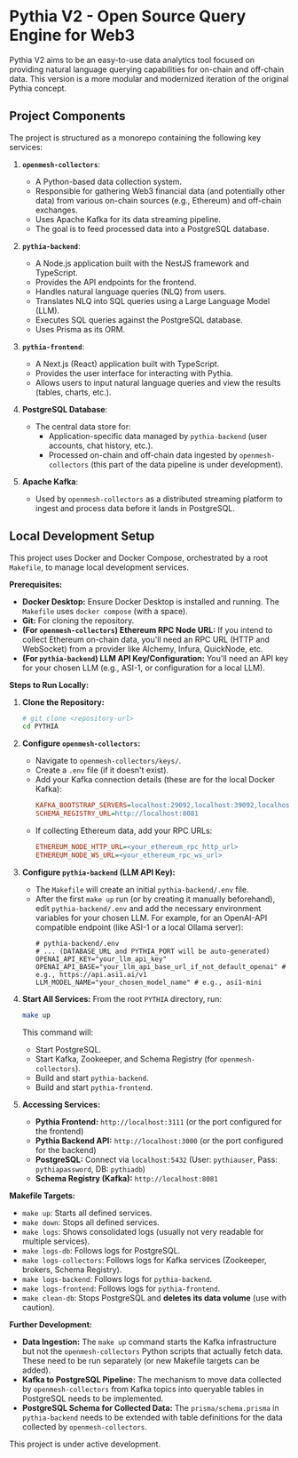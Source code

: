 # Pythia V2 - Open Source Query Engine for Web3

Pythia V2 aims to be an easy-to-use data analytics tool focused on providing natural language querying capabilities for on-chain and off-chain data. This version is a more modular and modernized iteration of the original Pythia concept.

## Project Components

The project is structured as a monorepo containing the following key services:

1.  **`openmesh-collectors`**:
    *   A Python-based data collection system.
    *   Responsible for gathering Web3 financial data (and potentially other data) from various on-chain sources (e.g., Ethereum) and off-chain exchanges.
    *   Uses Apache Kafka for its data streaming pipeline.
    *   The goal is to feed processed data into a PostgreSQL database.

2.  **`pythia-backend`**:
    *   A Node.js application built with the NestJS framework and TypeScript.
    *   Provides the API endpoints for the frontend.
    *   Handles natural language queries (NLQ) from users.
    *   Translates NLQ into SQL queries using a Large Language Model (LLM).
    *   Executes SQL queries against the PostgreSQL database.
    *   Uses Prisma as its ORM.

3.  **`pythia-frontend`**:
    *   A Next.js (React) application built with TypeScript.
    *   Provides the user interface for interacting with Pythia.
    *   Allows users to input natural language queries and view the results (tables, charts, etc.).

4.  **PostgreSQL Database**:
    *   The central data store for:
        *   Application-specific data managed by `pythia-backend` (user accounts, chat history, etc.).
        *   Processed on-chain and off-chain data ingested by `openmesh-collectors` (this part of the data pipeline is under development).

5.  **Apache Kafka**:
    *   Used by `openmesh-collectors` as a distributed streaming platform to ingest and process data before it lands in PostgreSQL.

## Local Development Setup

This project uses Docker and Docker Compose, orchestrated by a root `Makefile`, to manage local development services.

**Prerequisites:**

*   **Docker Desktop:** Ensure Docker Desktop is installed and running. The `Makefile` uses `docker compose` (with a space).
*   **Git:** For cloning the repository.
*   **(For `openmesh-collectors`) Ethereum RPC Node URL:** If you intend to collect Ethereum on-chain data, you'll need an RPC URL (HTTP and WebSocket) from a provider like Alchemy, Infura, QuickNode, etc.
*   **(For `pythia-backend`) LLM API Key/Configuration:** You'll need an API key for your chosen LLM (e.g., ASI-1, or configuration for a local LLM).

**Steps to Run Locally:**

1.  **Clone the Repository:**
    ```bash
    # git clone <repository-url>
    cd PYTHIA
    ```

2.  **Configure `openmesh-collectors`:**
    *   Navigate to `openmesh-collectors/keys/`.
    *   Create a `.env` file (if it doesn't exist).
    *   Add your Kafka connection details (these are for the local Docker Kafka):
        ```ini
        KAFKA_BOOTSTRAP_SERVERS=localhost:29092,localhost:39092,localhost:49092
        SCHEMA_REGISTRY_URL=http://localhost:8081
        ```
    *   If collecting Ethereum data, add your RPC URLs:
        ```ini
        ETHEREUM_NODE_HTTP_URL=<your_ethereum_rpc_http_url>
        ETHEREUM_NODE_WS_URL=<your_ethereum_rpc_ws_url>
        ```

3.  **Configure `pythia-backend` (LLM API Key):**
    *   The `Makefile` will create an initial `pythia-backend/.env` file.
    *   After the first `make up` run (or by creating it manually beforehand), edit `pythia-backend/.env` and add the necessary environment variables for your chosen LLM. For example, for an OpenAI-API compatible endpoint (like ASI-1 or a local Ollama server):
        ```env
        # pythia-backend/.env
        # ... (DATABASE_URL and PYTHIA_PORT will be auto-generated)
        OPENAI_API_KEY="your_llm_api_key"
        OPENAI_API_BASE="your_llm_api_base_url_if_not_default_openai" # e.g., https://api.asi1.ai/v1
        LLM_MODEL_NAME="your_chosen_model_name" # e.g., asi1-mini
        ```

4.  **Start All Services:**
    From the root `PYTHIA` directory, run:
    ```bash
    make up
    ```
    This command will:
    *   Start PostgreSQL.
    *   Start Kafka, Zookeeper, and Schema Registry (for `openmesh-collectors`).
    *   Build and start `pythia-backend`.
    *   Build and start `pythia-frontend`.

5.  **Accessing Services:**
    *   **Pythia Frontend:** `http://localhost:3111` (or the port configured for the frontend)
    *   **Pythia Backend API:** `http://localhost:3000` (or the port configured for the backend)
    *   **PostgreSQL:** Connect via `localhost:5432` (User: `pythiauser`, Pass: `pythiapassword`, DB: `pythiadb`)
    *   **Schema Registry (Kafka):** `http://localhost:8081`

**Makefile Targets:**

*   `make up`: Starts all defined services.
*   `make down`: Stops all defined services.
*   `make logs`: Shows consolidated logs (usually not very readable for multiple services).
*   `make logs-db`: Follows logs for PostgreSQL.
*   `make logs-collectors`: Follows logs for Kafka services (Zookeeper, brokers, Schema Registry).
*   `make logs-backend`: Follows logs for `pythia-backend`.
*   `make logs-frontend`: Follows logs for `pythia-frontend`.
*   `make clean-db`: Stops PostgreSQL and **deletes its data volume** (use with caution).

**Further Development:**

*   **Data Ingestion:** The `make up` command starts the Kafka infrastructure but not the `openmesh-collectors` Python scripts that actually fetch data. These need to be run separately (or new Makefile targets can be added).
*   **Kafka to PostgreSQL Pipeline:** The mechanism to move data collected by `openmesh-collectors` from Kafka topics into queryable tables in PostgreSQL needs to be implemented.
*   **PostgreSQL Schema for Collected Data:** The `prisma/schema.prisma` in `pythia-backend` needs to be extended with table definitions for the data collected by `openmesh-collectors`.

This project is under active development. 